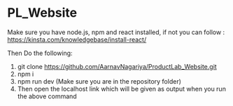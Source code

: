 # PL_Website

Make sure you have node.js, npm and react installed, if not you can follow : https://kinsta.com/knowledgebase/install-react/

Then Do the following:

1. git clone https://github.com/AarnavNagariya/ProductLab_Website.git
2. npm i
3. npm run dev (Make sure you are in the repository folder)
4. Then open the localhost link which will be given as output when you run the above command
